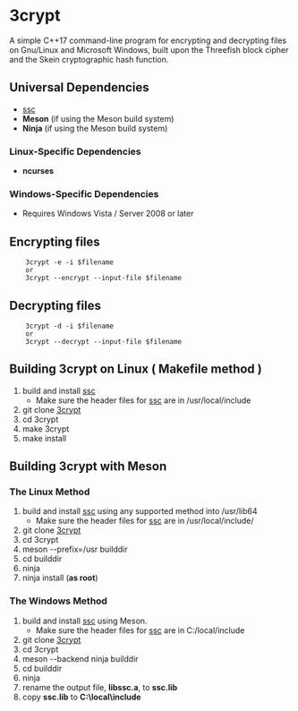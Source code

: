 # 3crypt
A simple C++17 command-line program for encrypting and decrypting files on Gnu/Linux and Microsoft Windows, built upon the Threefish block cipher
and the Skein cryptographic hash function.
## Universal Dependencies
-   [ssc](https://github.com/stuartcalder/ssc)
-   **Meson** (if using the Meson build system)
-   **Ninja** (if using the Meson build system)
### Linux-Specific Dependencies
-   **ncurses**
### Windows-Specific Dependencies
-   Requires Windows Vista / Server 2008 or later
## Encrypting files
```
    3crypt -e -i $filename
    or
    3crypt --encrypt --input-file $filename
```
## Decrypting files
```
    3crypt -d -i $filename
    or
    3crypt --decrypt --input-file $filename
```
## Building 3crypt on Linux ( Makefile method )
1. build and install [ssc](https://github.com/stuartcalder/ssc)
    - Make sure the header files for [ssc](https://github.com/stuartcalder/ssc)
      are in /usr/local/include
2. git clone [3crypt](https://github.com/stuartcalder/3crypt)
3. cd 3crypt
4. make 3crypt
5. make install
## Building 3crypt with Meson
### The Linux Method
1. build and install [ssc](https://github.com/stuartcalder/ssc) using any
   supported method into /usr/lib64
    - Make sure the header files for [ssc](https://github.com/stuartcalder/ssc)
      are in /usr/local/include/
2. git clone [3crypt](https://github.com/stuartcalder/3crypt)
3. cd 3crypt
4. meson --prefix=/usr builddir
5. cd builddir
6. ninja
7. ninja install (**as root**)
### The Windows Method
1. build and install [ssc](https://github.com/stuartcalder/ssc) using Meson.
    - Make sure the header files for [ssc](https://github.com/stuartcalder/ssc)
      are in C:/local/include
2. git clone [3crypt](https://github.com/stuartcalder/3crypt)
3. cd 3crypt
4. meson --backend ninja builddir
5. cd builddir
6. ninja
7. rename the output file, **libssc.a**, to **ssc.lib**
8. copy **ssc.lib** to **C:\local\include**
